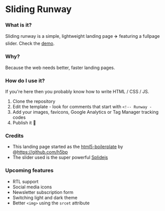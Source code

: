 # Sliding Runway
### What is it?
Sliding runway is a simple, lightweight landing page :airplane: featuring a fullpage slider.
Check the [demo](https://fouarges.github.io/sliding-runway/).

### Why?
Because the web needs better, faster landing pages.

### How do I use it?
If you're here then you probably know how to write HTML / CSS / JS. 
1. Clone the repository
2. Edit the template - look for comments that start with `<!-- Runway - `
3. Add your images, favicons, Google Analytics or Tag Manager tracking codes
4. Publish it :rocket:

### Credits
- This landing page started as the [html5-boilerplate](https://github.com/h5bp/html5-boilerplate) by @https://github.com/h5bp
- The slider used is the super powerful [Splidejs](https://github.com/Splidejs/splide)

### Upcoming features
- RTL support
- Social media icons
- Newsletter subscription form
- Switching light and dark theme
- Better `<img>` using the `srcet` attribute

